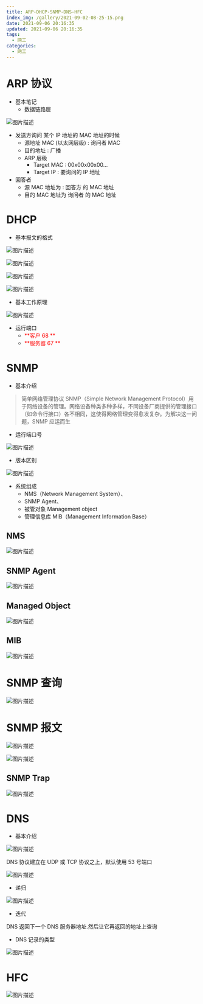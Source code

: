 ```yaml
---
title: ARP-DHCP-SNMP-DNS-HFC
index_img: /gallery/2021-09-02-08-25-15.png
date: 2021-09-06 20:16:35
updated: 2021-09-06 20:16:35
tags:
  - 网工
categories:
  - 网工
---
```


# ARP 协议

- 基本笔记
  - 数据链路层

![图片描述](/gallery/2021-09-06-20-22-14.png)

- 发送方询问 某个 IP 地址的 MAC 地址的时候
  - 源地址 MAC (以太网层级) : 询问者 MAC
  - 目的地址 : 广播
  - ARP 层级
    - Target MAC : 00x00x00x00...
    - Target IP : 要询问的 IP 地址
- 回答者
  - 源 MAC 地址为 : 回答方 的 MAC 地址
  - 目的 MAC 地址为 询问者 的 MAC 地址

# DHCP

- 基本报文的格式

![图片描述](/gallery/2021-09-06-20-29-05.png)

![图片描述](/gallery/2021-09-06-20-29-15.png)

![图片描述](/gallery/2021-09-06-20-29-24.png)

![图片描述](/gallery/2021-09-06-20-29-32.png)

- 基本工作原理

![图片描述](/gallery/2021-09-06-20-30-15.png)

- 运行端口
  - <font color="#FF0000">**客户 68 **</font>
  - <font color="#FF0000">**服务器 67 **</font>

# SNMP

- 基本介绍

> 简单网络管理协议 SNMP（Simple Network Management Protocol）用于网络设备的管理。网络设备种类多种多样，不同设备厂商提供的管理接口（如命令行接口）各不相同，这使得网络管理变得愈发复杂。为解决这一问题，SNMP 应运而生

- 运行端口号

![图片描述](/gallery/2021-09-06-20-46-26.png)

- 版本区别

![图片描述](/gallery/2021-09-06-20-33-57.png)

- 系统组成
  - NMS（Network Management System）、
  - SNMP Agent、
  - 被管对象 Management object
  - 管理信息库 MIB（Management Information Base）

## NMS

![图片描述](/gallery/2021-09-06-20-35-14.png)

## SNMP Agent

![图片描述](/gallery/2021-09-06-20-37-58.png)

## Managed Object

![图片描述](/gallery/2021-09-06-20-39-28.png)

## MIB

![图片描述](/gallery/2021-09-06-20-40-31.png)

# SNMP 查询

![图片描述](/gallery/2021-09-06-20-41-52.png)

# SNMP 报文

![图片描述](/gallery/2021-09-06-20-43-30.png)

![图片描述](/gallery/2021-09-06-20-43-57.png)

## SNMP Trap

![图片描述](/gallery/2021-09-06-20-45-17.png)

# DNS

- 基本介绍

![图片描述](/gallery/2021-09-06-20-49-36.png)

DNS 协议建立在 UDP 或 TCP 协议之上，默认使用 53 号端口

![图片描述](/gallery/2021-09-06-20-51-53.png)

- 递归

![图片描述](/gallery/2021-09-06-20-52-16.png)

- 迭代

DNS 返回下一个 DNS 服务器地址.然后让它再返回的地址上查询

- DNS 记录的类型

![图片描述](/gallery/2021-09-06-20-53-10.png)

# HFC

![图片描述](/gallery/2021-09-06-20-56-54.png)